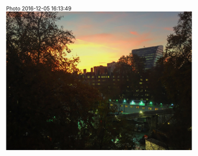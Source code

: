 <!--
title: Photo 2016-12-05 16:13:49
date: Mon Dec 05 2016 16:13:49 GMT+0000 (Greenwich Mean Time)
tags: london,sun,set
-->
Photo 2016-12-05 16:13:49
![](154079674677-0.jpg)
